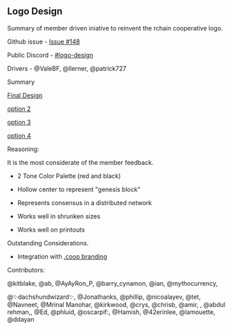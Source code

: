 ## Logo Design
Summary of member driven iniative to reinvent the rchain cooperative logo. 

Github issue - [Issue #148](https://github.com/rchain/Members/issues/148)

Public Discord - [#logo-design](https://discord.gg/fvY8qhx)

Drivers - @ValeBF, @llerner, @patrick727

Summary

[Final Design](https://drive.google.com/file/d/1HH5ClD_t7fGAaQ2LO-I52SDclS_hABJk/view)

[option 2](https://drive.google.com/open?id=1PgWzDl0VBc1I_hGT5VQNIkqtmmiNElJs)

[option 3](https://drive.google.com/open?id=1A8G27JGHXsRxTSGfgUKdv_2gQDIDnGKj)

[option 4](https://drive.google.com/open?id=1TnV_6UYHrK4HpI1iPDkNcYZ5WG2HCqFs)

Reasoning:

It is the most considerate of the member feedback.

-   2 Tone Color Palette (red and black)

-   Hollow center to represent "genesis block"

-   Represents consensus in a distributed network

-   Works well in shrunken sizes

-   Works well on printouts

Outstanding Considerations.

-   Integration with [.coop branding](http://www.domains.coop/media/21841/marque_guidelines_en.pdf)

Contributors:

@kitblake, @ab, @AyAyRon_P, @barry_cynamon, @ian, @mythocurrency,

@✨dachshundwizard✨, @Jonathanks, @phillip, @nicoalayev, @tet, @Navneet, @Mrinal Manohar, @kirkwood, @crys, @chrisb, @amir, , @abdul rehman,, @Ed, @phluid, @oscarpif:, @Hamish, @42erinlee, @lamouette, @ddayan
